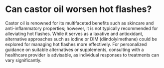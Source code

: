 # Can castor oil worsen hot flashes?

Castor oil is renowned for its multifaceted benefits such as skincare and anti-inflammatory properties; however, it is not typically recommended for alleviating hot flashes. While it serves as a laxative and antioxidant, alternative approaches such as iodine or DIM (diindolylmethane) could be explored for managing hot flashes more effectively. For personalized guidance on suitable alternatives or supplements, consulting with a healthcare provider is advisable, as individual responses to treatments can vary significantly.